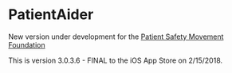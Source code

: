 # PatientAider
New version under development for the [Patient Safety Movement Foundation](http://patientsafetymovement.org)

This is version 3.0.3.6 - FINAL to the iOS App Store on 2/15/2018.
